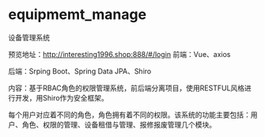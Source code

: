 # equipmemt_manage
设备管理系统

预览地址：http://interesting1996.shop:888/#/login
前端：Vue、axios

后端：Srping Boot、Spring Data JPA、Shiro

内容：基于RBAC角色的权限管理系统，前后端分离项目，使用RESTFUL风格进行开发，用Shiro作为安全框架。

每个用户对应着不同的角色，角色拥有着不同的权限。该系统的功能主要包括：用户、角色、权限的管理、设备租借与管理、报修报废管理几个模块。
